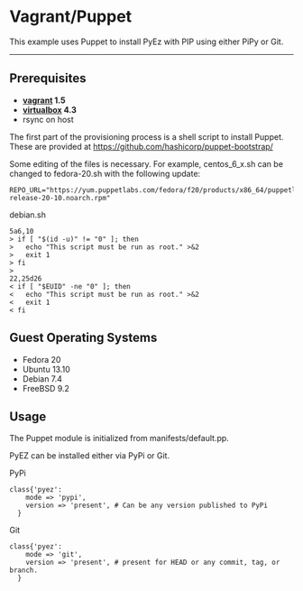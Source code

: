 Vagrant/Puppet
=======

This example uses Puppet to install PyEz with PIP using either PiPy or Git.

----------


Prerequisites
---------


- **[vagrant](http://www.vagrantup.com) 1.5**
- **[virtualbox](http://www.virtualbox.org) 4.3**
- rsync on host

The first part of the provisioning process is a shell script to install Puppet.  These are provided at https://github.com/hashicorp/puppet-bootstrap/

Some editing of the files is necessary.  For example, centos_6_x.sh can be changed to fedora-20.sh with the following update:
```
REPO_URL="https://yum.puppetlabs.com/fedora/f20/products/x86_64/puppetlabs-release-20-10.noarch.rpm"
```


debian.sh
```
5a6,10
> if [ "$(id -u)" != "0" ]; then
>   echo "This script must be run as root." >&2
>   exit 1
> fi
> 
22,25d26
< if [ "$EUID" -ne "0" ]; then
<   echo "This script must be run as root." >&2
<   exit 1
< fi
```

Guest Operating Systems
---------------
- Fedora 20
- Ubuntu 13.10
- Debian 7.4
- FreeBSD 9.2


Usage
---------------
The Puppet module is initialized from manifests/default.pp.

PyEZ can be installed either via PyPi or Git.

PyPi
```
class{'pyez':
    mode => 'pypi',
	version => 'present', # Can be any version published to PyPi
  }
```

Git
```
class{'pyez':
    mode => 'git',
	version => 'present', # present for HEAD or any commit, tag, or branch.
  }
 ```
